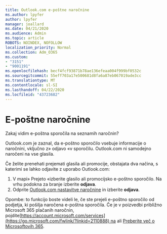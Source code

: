 ```yaml
---
title: Outlook.com e-poštne naročnine
ms.author: lpyfer
author: lpyfer
manager: joallard
ms.date: 04/21/2020
ms.audience: Admin
ms.topic: article
ROBOTS: NOINDEX, NOFOLLOW
localization_priority: Normal
ms.collection: Adm_O365
ms.custom:
- "3151"
- "9001191"
ms.openlocfilehash: becf4fcf93871b78ae136efeaa004f999bf0532c
ms.sourcegitcommit: 55eff703a17e500681d8fa6a87eb067019ade3cc
ms.translationtype: MT
ms.contentlocale: sl-SI
ms.lasthandoff: 04/22/2020
ms.locfileid: "43723682"
---
```

# <a name="email-subscriptions"></a>E-poštne naročnine

Zakaj vidim e-poštna sporočila na seznamih naročnin?

Outlook.com je zaznal, da e-poštno sporočilo vsebuje informacije o naročnini, vključno z» odjavo «v sporočilu. Outlook.com ni samodejno naročeni na vse glasila.

Če želite prenehati prejemati glasila ali promocije, obstajata dva načina, s katerimi se lahko odjavite z uporabo Outlook.com:
1. V mapi» Prejeto «izberite glasilo ali promocijsko e-poštno sporočilo. Na vrhu podokna za branje izberite **odjava**.
2. Odprite [Outlook.com nastavitve naročnine](https://go.microsoft.com/fwlink/?linkid=2110887) in izberite **odjava**.

Opombe: to funkcijo boste videli le, če ste prejeli e-poštno sporočilo od podjetja, ki pošilja naročena e-poštna sporočila.
Če je v poizvedbi približno Microsoft 365 plačanih naročnin, pojdite[https://account.microsoft.com/services](https://go.microsoft.com/fwlink/?linkid=2110888) na ali [Preberite več o Microsoftovih 365](https://products.office.com/compare-all-microsoft-office-products?tab=1&WT.mc_id=PROD_OL-Web_Support_O365NewValue_Upgrade).
  
